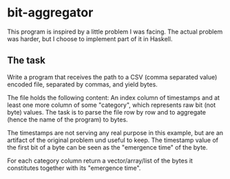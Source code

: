 # bit-aggregator

This program is inspired by a little problem I was facing. The actual problem
was harder, but I choose to implement part of it in Haskell.

## The task

Write a program that receives the path to a CSV (comma separated value) encoded
file, separated by commas, and yield bytes.

The file holds the following content: An index column of timestamps and at
least one more column of some "category", which represents raw bit (not byte)
values. The task is to parse the file row by row and to aggregate (hence the
name of the program) to bytes.

The timestamps are not serving any real purpose in this example, but are an
artifact of the original problem und useful to keep. The timestamp value of the
first bit of a byte can be seen as the "emergence time" of the byte.

For each category column return a vector/array/list of the bytes it constitutes
together with its "emergence time".
